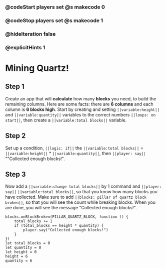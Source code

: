 ### @codeStart players set @s makecode 0
### @codeStop players set @s makecode 1

### @hideIteration false 
### @explicitHints 1


# Mining Quartz!

## Step 1
Create an app that will **calculate** how many **blocks** you need, to build the remaining columns. Here are some facts: there are **6 columns** and each column is **6 blocks high**. Start by creating and setting ``||variable:height||`` and ``||variable:quantity||`` variables to the correct numbers ``||loops: on start||``, then create a ``||variable:total blocks||`` variable. 

## Step 2
Set up a condition, ``||logic: if||`` the ``||variable:total blocks||`` = ``||variable:height||`` * ``||variable:quantity||``, then ``||player: say||`` ""Collected enough blocks!". 

## Step 3
Now add a ``||variable:change total blocks||`` by 1 command and ``||player: say||`` ``||variable:total blocks||``, so that you know how many blocks you have collected. Make sure to add ``||blocks: pillar of quartz block broken||``, so that you will see the count while breaking blocks. When you are done, you will see the message "Collected enough blocks!". 

```ghost
blocks.onBlockBroken(PILLAR_QUARTZ_BLOCK, function () {
    total_blocks += 1
    if (total_blocks == height * quantity) {
        player.say("Collected enough blocks!")
    }
})
let total_blocks = 0
let quantity = 0
let height = 0
height = 6
quantity = 6
```
